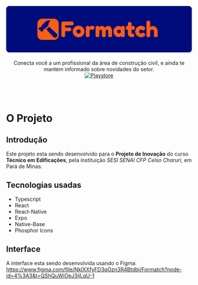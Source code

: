 <div align="center">

<!-- # <img src=".github/docs/logotipo.svg" width="600"> -->
<img src=".github/docs/banner.svg" width="800">
<br />
<br />
Conecta você a um profissional da área de construção civil, e ainda te mantém informado sobre novidades do setor.

<br />

<a href="https://play.google.com/store/apps/details?id=com.mateusfg7.formatch" target="_blank">
  <img src="https://img.shields.io/badge/Formatch-000C7C?&label=Play%20Store&labelColor=222&style=for-the-badge&logo=Google%20Play&logoColor=FFF" alt="Playstore" />
</div>
</a>
<br />
<br />
<br />

# O Projeto

## Introdução

Este projeto esta sendo desenvolvido para o **Projeto de Inovação** do curso **Técnico em Edificações**, pela instituição _SESI SENAI CFP Celso Charuri_, em Pará de Minas.

## Tecnologias usadas

- Typescript
- React
- React-Native
- Expo
- Native-Base
- Phosphor Icons

## Interface

A interface esta sendo desenvolvida usando o Figma:
https://www.figma.com/file/NkIXXfyFD3qOzn3R4Btdbj/Formatch?node-id=4%3A3&t=QShQuWiOeJ3ijLqU-1
